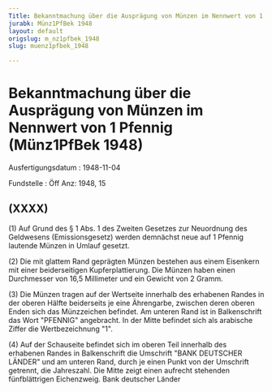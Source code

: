 ```yaml
---
Title: Bekanntmachung über die Ausprägung von Münzen im Nennwert von 1 Pfennig
jurabk: Münz1PfBek 1948
layout: default
origslug: m_nz1pfbek_1948
slug: muenz1pfbek_1948

---
```


# Bekanntmachung über die Ausprägung von Münzen im Nennwert von 1 Pfennig (Münz1PfBek 1948)

Ausfertigungsdatum
:   1948-11-04

Fundstelle
:   Öff Anz: 1948, 15

## (XXXX)

(1) Auf Grund des § 1 Abs. 1 des Zweiten Gesetzes zur Neuordnung des
Geldwesens (Emissionsgesetz) werden demnächst neue auf 1 Pfennig
lautende Münzen in Umlauf gesetzt.

(2) Die mit glattem Rand geprägten Münzen bestehen aus einem Eisenkern
mit einer beiderseitigen Kupferplattierung. Die Münzen haben einen
Durchmesser von 16,5 Millimeter und ein Gewicht von 2 Gramm.

(3) Die Münzen tragen auf der Wertseite innerhalb des erhabenen Randes
in der oberen Hälfte beiderseits je eine Ährengarbe, zwischen deren
oberen Enden sich das Münzzeichen befindet. Am unteren Rand ist in
Balkenschrift das Wort "PFENNIG" angebracht. In der Mitte befindet
sich als arabische Ziffer die Wertbezeichnung "1".

(4) Auf der Schauseite befindet sich im oberen Teil innerhalb des
erhabenen Randes in Balkenschrift die Umschrift "BANK DEUTSCHER
LÄNDER" und am unteren Rand, durch je einen Punkt von der Umschrift
getrennt, die Jahreszahl. Die Mitte zeigt einen aufrecht stehenden
fünfblättrigen Eichenzweig.
Bank deutscher Länder

